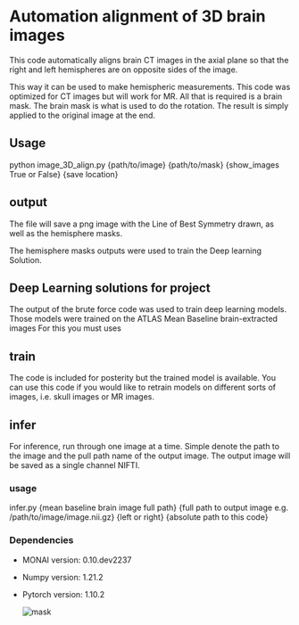 # Automation alignment of 3D brain images
This code automatically aligns brain CT images in the axial plane so that the right and left hemispheres are on opposite sides of the image.

This way it can be used to make hemispheric measurements.
This code was optimized for CT images but will work for MR. All that is required is a brain mask. The brain mask is what is used to do the rotation. The result is simply applied to the original image at the end.

## Usage
python image_3D_align.py {path/to/image} {path/to/mask} {show_images True or False} {save location}
## output
The file will save a png image with the Line of Best Symmetry drawn, as well as the hemisphere masks.

The hemisphere masks outputs were used to train the Deep learning Solution.

## Deep Learning solutions for project 

The output of the brute force code was used to train deep learning models. Those models were trained on the ATLAS Mean Baseline brain-extracted images
For this you must uses
## train
The code is included for posterity but the trained model is available. You can use this code if you would like to retrain models on different sorts of images, i.e. skull images or MR images.
## infer
For inference, run through one image at a time. Simple denote the path to the image and the pull path name of the output image. The output image will be saved as a single channel NIFTI.
### usage
infer.py {mean baseline brain image full path} {full path to output image e.g. /path/to/image/image.nii.gz} {left or right} {absolute path to this code} 

### Dependencies
- MONAI version: 0.10.dev2237
- Numpy version: 1.21.2
- Pytorch version: 1.10.2

  ![mask](https://github.com/FredaWerdiger/automatic_rotation/assets/56860757/a47cf833-195d-4f4b-8d48-8b0128adfff4)
